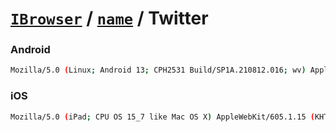 # [`IBrowser`](/api/main/get-browser.md) / [`name`](../name.md) / Twitter

### Android

```sh
Mozilla/5.0 (Linux; Android 13; CPH2531 Build/SP1A.210812.016; wv) AppleWebKit/537.36 (KHTML, like Gecko) Version/4.0 Chrome/123.0.6312.120 Mobile Safari/537.36 TwitterAndroid
```

### iOS

```sh
Mozilla/5.0 (iPad; CPU OS 15_7 like Mac OS X) AppleWebKit/605.1.15 (KHTML, like Gecko) Mobile/19H12 Twitter for iPhone/10.34
```